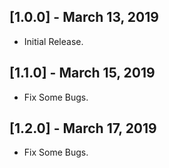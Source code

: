 ## [1.0.0] - March 13, 2019

* Initial Release.

## [1.1.0] - March 15, 2019

* Fix Some Bugs.

## [1.2.0] - March 17, 2019

* Fix Some Bugs.